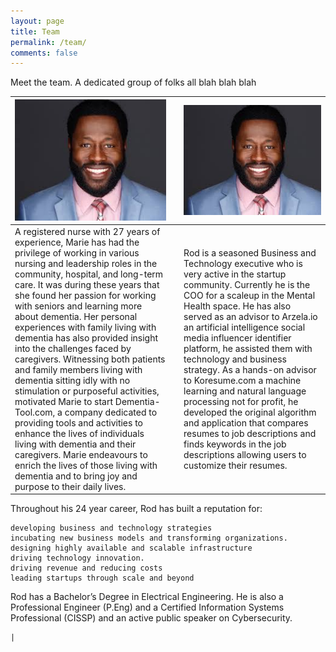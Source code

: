 ```yaml
---
layout: page
title: Team
permalink: /team/
comments: false
---
```


Meet the team. A dedicated group of folks all blah blah blah

| ![](/assets/images/hd1.jpeg)                                                                                                                                                                                                                                                                                                                                                                                                                                                                                                                                                                                                                                                                                                                                                                                                                                   	|   	| ![](/assets/images/hd1.jpeg)                                                                                                                                                                                                                                                                                                                                                                                                                                                                                                                                                                                                                                                                                                                                                                                                                                   	|
|----------------------------------------------------------------------------------------------------------------------------------------------------------------------------------------------------------------------------------------------------------------------------------------------------------------------------------------------------------------------------------------------------------------------------------------------------------------------------------------------------------------------------------------------------------------------------------------------------------------------------------------------------------------------------------------------------------------------------------------------------------------------------------------------------------------------------------------------------------------	|---	|----------------------------------------------------------------------------------------------------------------------------------------------------------------------------------------------------------------------------------------------------------------------------------------------------------------------------------------------------------------------------------------------------------------------------------------------------------------------------------------------------------------------------------------------------------------------------------------------------------------------------------------------------------------------------------------------------------------------------------------------------------------------------------------------------------------------------------------------------------------	|
| A registered nurse with 27 years of experience, Marie has had the privilege of working in various nursing and leadership roles in the community, hospital, and long-term care. It was during these years that she found her passion for working with seniors and learning more about dementia. Her personal experiences with family living with dementia has also provided insight into the challenges faced by caregivers. Witnessing both patients and family members living with dementia sitting idly with no stimulation or purposeful activities, motivated Marie to start Dementia-Tool.com, a company dedicated to providing tools and activities to enhance the lives of individuals living with dementia and their caregivers. Marie endeavours to enrich the lives of those living with dementia and to bring joy and purpose to their daily lives. 	|   	| Rod is a seasoned Business and Technology executive who is very active in the startup community. Currently he is the COO for a scaleup in the Mental Health space. He has also served as an advisor to Arzela.io an artificial intelligence social media influencer identifier platform, he assisted them with technology and business strategy. As a hands-on advisor to Koresume.com a machine learning and natural language processing not for profit, he developed the original algorithm and application that compares resumes to job descriptions and finds keywords in the job descriptions allowing users to customize their resumes.
Throughout his 24 year career, Rod has built a reputation for:

    developing business and technology strategies
    incubating new business models and transforming organizations.
    designing highly available and scalable infrastructure
    driving technology innovation.
    driving revenue and reducing costs
    leading startups through scale and beyond
Rod has a Bachelor’s Degree in Electrical Engineering. He is also a Professional Engineer (P.Eng) and a Certified Information Systems Professional (CISSP) and an active public speaker on Cybersecurity.


 	|
